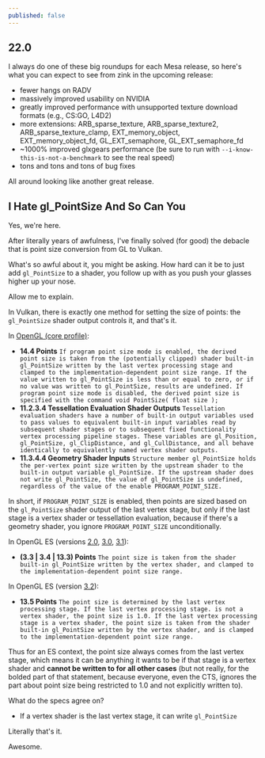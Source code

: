```yaml
---
published: false
---
```

## 22.0

I always do one of these big roundups for each Mesa release, so here's what you can expect to see from zink in the upcoming release:
* fewer hangs on RADV
* massively improved usability on NVIDIA
* greatly improved performance with unsupported texture download formats (e.g., CS:GO, L4D2)
* more extensions: ARB_sparse_texture, ARB_sparse_texture2, ARB_sparse_texture_clamp, EXT_memory_object, EXT_memory_object_fd, GL_EXT_semaphore, GL_EXT_semaphore_fd
* ~1000% improved glxgears performance (be sure to run with `--i-know-this-is-not-a-benchmark` to see the real speed)
* tons and tons and tons of bug fixes

All around looking like another great release.

## I Hate gl_PointSize And So Can You
Yes, we're here.

After literally years of awfulness, I've finally solved (for good) the debacle that is point size conversion from GL to Vulkan.

What's so awful about it, you might be asking. How hard can it be to just add `gl_PointSize` to a shader, you follow up with as you push your glasses higher up your nose.

Allow me to explain.

In Vulkan, there is exactly one method for setting the size of points: the `gl_PointSize` shader output controls it, and that's it.

In [OpenGL (core profile)](https://www.khronos.org/registry/OpenGL/specs/gl/glspec46.core.pdf):
* **14.4 Points** `If program point size mode is enabled, the derived point size is taken from the (potentially clipped) shader built-in gl_PointSize written by the last vertex processing stage and clamped to the implementation-dependent point size range. If the value written to gl_PointSize is less than or equal to zero, or if no value was written to gl_PointSize, results are undefined. If program point size mode is disabled, the derived point size is specified with the command void PointSize( float size );`
* **11.2.3.4 Tessellation Evaluation Shader Outputs** `Tessellation evaluation shaders have a number of built-in output variables used to pass values to equivalent built-in input variables read by subsequent shader stages or to subsequent fixed functionality vertex processing pipeline stages. These variables are gl_Position, gl_PointSize, gl_ClipDistance, and gl_CullDistance, and all behave identically to equivalently named vertex shader outputs.`
* **11.3.4.4 Geometry Shader Inputs** `Structure member gl_PointSize holds the per-vertex point size written by the upstream shader to the built-in output variable gl_PointSize. If the upstream shader does not write gl_PointSize, the value of gl_PointSize is undefined, regardless of the value of the enable PROGRAM_POINT_SIZE.`

In short, if `PROGRAM_POINT_SIZE` is enabled, then points are sized based on the `gl_PointSize` shader output of the last vertex stage, but only if the last stage is a vertex shader or tessellation evaluation, because if there's a geometry shader, you ignore `PROGRAM_POINT_SIZE` unconditionally.

In OpenGL ES (versions [2.0](https://www.khronos.org/registry/OpenGL/specs/es/2.0/es_full_spec_2.0.withchanges.pdf), [3.0](https://www.khronos.org/registry/OpenGL/specs/es/3.0/es_spec_3.0.withchanges.pdf), [3.1](https://www.khronos.org/registry/OpenGL/specs/es/3.1/es_spec_3.1.withchanges.pdf)):
* **(3.3 | 3.4 | 13.3) Points** `The point size is taken from the shader built-in gl_PointSize written by the
vertex shader, and clamped to the implementation-dependent point size range.`

In OpenGL ES (version [3.2](https://www.khronos.org/registry/OpenGL/specs/es/3.2/es_spec_3.2.withchanges.pdf)):
* **13.5 Points** `The point size is determined by the last vertex processing stage. If the last vertex processing stage. is not a vertex shader, the point size is 1.0. If the last vertex processing stage is a vertex shader, the point size is taken from the shader built-in gl_PointSize written by the vertex shader, and is clamped to the implementation-dependent point size range.`

Thus for an ES context, the point size always comes from the last vertex stage, which means it can be anything it wants to be if that stage is a vertex shader and **cannot be written to for all other cases** (but not really, for the bolded part of that statement, because everyone, even the CTS, ignores the part about point size being restricted to 1.0 and not explicitly written to).

What do the specs agree on?
* If a vertex shader is the last vertex stage, it can write `gl_PointSize`

Literally that's it.

Awesome.